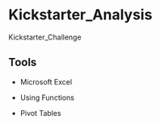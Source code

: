 # Kickstarter_Analysis
Kickstarter_Challenge

## Tools
- Microsoft Excel

- Using Functions

- Pivot Tables



